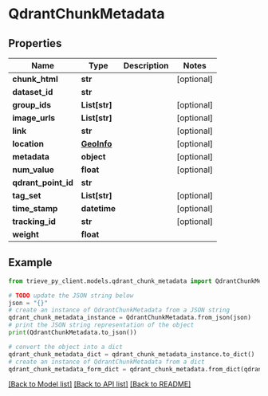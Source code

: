 # QdrantChunkMetadata


## Properties

Name | Type | Description | Notes
------------ | ------------- | ------------- | -------------
**chunk_html** | **str** |  | [optional] 
**dataset_id** | **str** |  | 
**group_ids** | **List[str]** |  | [optional] 
**image_urls** | **List[str]** |  | [optional] 
**link** | **str** |  | [optional] 
**location** | [**GeoInfo**](GeoInfo.md) |  | [optional] 
**metadata** | **object** |  | [optional] 
**num_value** | **float** |  | [optional] 
**qdrant_point_id** | **str** |  | 
**tag_set** | **List[str]** |  | [optional] 
**time_stamp** | **datetime** |  | [optional] 
**tracking_id** | **str** |  | [optional] 
**weight** | **float** |  | 

## Example

```python
from trieve_py_client.models.qdrant_chunk_metadata import QdrantChunkMetadata

# TODO update the JSON string below
json = "{}"
# create an instance of QdrantChunkMetadata from a JSON string
qdrant_chunk_metadata_instance = QdrantChunkMetadata.from_json(json)
# print the JSON string representation of the object
print(QdrantChunkMetadata.to_json())

# convert the object into a dict
qdrant_chunk_metadata_dict = qdrant_chunk_metadata_instance.to_dict()
# create an instance of QdrantChunkMetadata from a dict
qdrant_chunk_metadata_form_dict = qdrant_chunk_metadata.from_dict(qdrant_chunk_metadata_dict)
```
[[Back to Model list]](../README.md#documentation-for-models) [[Back to API list]](../README.md#documentation-for-api-endpoints) [[Back to README]](../README.md)


